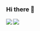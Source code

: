 ### Hi there 👋

<a href="https://github.com/anuraghazra/github-readme-stats">
<img align="left" src="https://github-readme-stats.vercel.app/api/top-langs/?username=Away0x&theme=dracula&hide=html,css">
</a>
<a href="https://github.com/anuraghazra/github-readme-stats">
<img align="left" src="https://github-readme-stats.vercel.app/api?username=Away0x&show_icons=true&theme=dracula&line_height=33">
</a>
